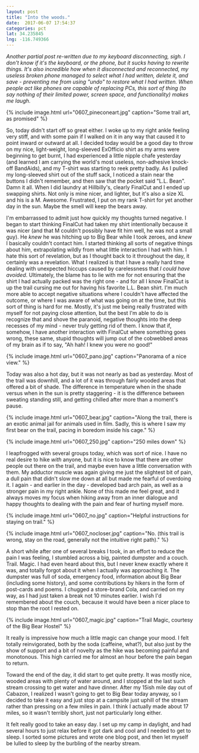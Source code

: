 ```yaml
---
layout: post
title: "Into the woods."
date:  2017-06-07 17:54:37
categories: pct
lat: 34.235845
lng: -116.749366
---
```

*Another partial post re-written due to my keyboard disconnecting, sigh.  I don't know if it's the keyboard, or the phone, but it sucks having to rewrite things.  It's also incredible how when it disconnected and reconnected, my useless broken phone managed to select what I had written, delete it, and save - preventing me from using "undo" to restore what I had written.  When people act like phones are capable of replacing PCs, this sort of thing (to say nothing of their limited power, screen space, and functionality) makes me laugh.*

{% include image.html url="0607_pineconeart.jpg" caption="Some trail art, as promised" %}

So, today didn't start off so great either.  I woke up to my right ankle feeling very stiff, and with some pain if I walked on it in any way that caused it to point inward or outward at all.  I decided today would be a good day to throw on my nice, light-weight, long-sleeved ExOfficio shirt as my arms were beginning to get burnt, I had experienced a little nipple chafe yesterday (and learned I am carrying the world's most useless, non-adhesive knock-off BandAids), and my T-shirt was starting to reek pretty badly.  As I pulled my long-sleeved shirt out of the stuff sack, I noticed a stain near the buttons I didn't remember, and then saw that the pocket said "L.L. Bean".  Damn it all.  When I did laundry at Hillbilly's, clearly FinalCut and I ended up swapping shirts.  Not only is mine nicer, and lighter, but it's also a size XL and his is a M.  Awesome.  Frustrated, I put on my rank T-shirt for yet another day in the sun.  Maybe the smell will keep the bears away.

I'm embarrassed to admit just how quickly my thoughts turned negative.  I began to start thinking FinalCut had taken my shirt intentionally because it was nicer (and that M couldn't possibly have fit him well, he was not a small guy).  He *knew* he was hitching up to Big Bear while I took zeroes, and *knew* I basically couldn't contact him.  I started thinking all sorts of negative things about him, extrapolating wildly from what little interaction I had with him.  I hate this sort of revelation, but as I thought back to it throughout the day, it certainly was a revelation.  What I realized is that I have a really hard time dealing with unexpected hiccups caused by carelessness that *I could have avoided*.  Ultimately, the blame has to lie with me for not ensuring that the shirt I had actually packed was the right one - and for all I know FinalCut is up the trail cursing me out for having his favorite L.L. Bean shirt.  I'm much more able to accept negative situations where I couldn't have affected the outcome, or where I was aware of what was going on at the time, but this sort of thing is hard for me.  Mostly, it's just me being really frustrated with myself for not paying close attention, but the best I'm able to do is recognize that and shove the paranoid, negative thoughts into the deep recesses of my mind - never truly getting rid of them.  I know that if, somehow, I have another interaction with FinalCut where something goes wrong, these same, stupid thoughts will jump out of the cobwebbed areas of my brain as if to say, "Ah hah! I knew you were no good!"

{% include image.html url="0607_pano.jpg" caption="Panorama of a nice view." %}

Today was also a hot day, but it was not nearly as bad as yesterday.  Most of the trail was downhill, and a lot of it was through fairly wooded areas that offered a bit of shade.  The difference in temperature when in the shade versus when in the sun is pretty staggering - it is the difference between sweating standing still, and getting chilled after more than a moment's pause.

{% include image.html url="0607_bear.jpg" caption="Along the trail, there is an exotic animal jail for animals used in film.  Sadly, this is where I saw my first bear on the trail, pacing in boredom inside his cage." %}

{% include image.html url="0607_250.jpg" caption="250 miles down" %}

I leapfrogged with several groups today, which was sort of nice.  I have no real desire to hike *with* anyone, but it is nice to know that there are other people out there on the trail, and maybe even have a little conversation with them.  My adductor muscle was again giving me just the slightest bit of pain, a dull pain that didn't slow me down at all but made me fearful of overdoing it.  I again - and earlier in the day - developed bad arch pain, as well as a stronger pain in my right ankle.  None of this made me feel great, and it always moves my focus when hiking away from an inner dialogue and happy thoughts to dealing with the pain and fear of hurting myself more.

{% include image.html url="0607_no.jpg" caption="Helpful instructions for staying on trail." %}

{% include image.html url="0607_nocloser.jpg" caption="No. (this trail is wrong, stay on the road, generally not the intuitive right path)." %}

A short while after one of several breaks I took, in an effort to reduce the pain I was feeling, I stumbled across a big, painted dumpster and a couch.  Trail. Magic.  I had even heard about this, but I never knew exactly where it was, and totally forgot about it when I actually was approaching it.  The dumpster was full of soda, emergency food, information about Big Bear (including some history), and some contributions by hikers in the form of post-cards and poems.  I chugged a store-brand Cola, and carried on my way, as I had just taken a break not 10 minutes earlier.  I wish I'd remembered about the couch, because it would have been a nicer place to stop than the root I rested on.

{% include image.html url="0607_magic.jpg" caption="Trail Magic, courtesy of the Big Bear Hostel" %}

It really is impressive how much a little magic can change your mood.  I felt totally reinvigorated, both by the soda (caffeine, what?), but also just by the show of support and a bit of novelty as the hike was becoming painful and monotonous.  This high carried me for almost an hour before the pain began to return.

Toward the end of the day, it did start to get quite pretty.  It was mostly nice, wooded areas with plenty of water around, and I stopped at the last such stream crossing to get water and have dinner.  After my 15ish mile day out of Cabazon, I realized I wasn't going to get to Big Bear today anyway, so I decided to take it easy and just stop at a campsite just uphill of the stream rather than pressing on a few miles in pain.  I think I actually made about 17 miles, so it wasn't terribly short, just not particularly long either.

It felt really good to take an easy day.  I set up my camp in daylight, and had several hours to just relax before it got dark and cool and I needed to get to sleep.  I sorted some pictures and wrote one blog post, and then let myself be lulled to sleep by the burbling of the nearby stream.
